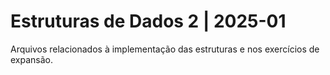 # Estruturas de Dados 2 | 2025-01

Arquivos relacionados à implementação das estruturas e nos exercícios de expansão.